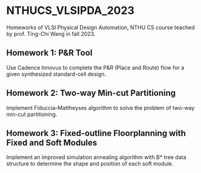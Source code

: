 # NTHUCS_VLSIPDA_2023
Homeworks of VLSI Physical Design Automation, NTHU CS course teached by prof. Ting-Chi Wang in fall 2023.
## Homework 1: P&R Tool
Use Cadence Innovus to complete the P&R (Place and Route) flow for a given synthesized standard-cell design.
## Homework 2: Two-way Min-cut Partitioning
Implement Fiduccia–Mattheyses algorithm to solve the problem of two-way min-cut partitioning.
## Homework 3: Fixed-outline Floorplanning with Fixed and Soft Modules
Implement an improved simulation annealing algorithm with B* tree data structure to determine the shape and position of each soft module.

